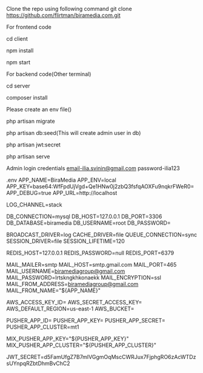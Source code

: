 Clone the repo using following command 
git clone https://github.com/flirtman/biramedia.com.git

For frontend code

cd client

npm install

npm start

For backend code(Other terminal)

cd server

composer install

Please create an env file()

php artisan migrate


php artisan db:seed(This will create admin user in db)

php artisan jwt:secret

php artisan serve

Admin login credentials
email-ilia.svinin@gmail.com
password-ilia123


.env 
APP_NAME=BiraMedia
APP_ENV=local
APP_KEY=base64:WfFpdUjVgd+Qe1HNw0j2zbQ3fsfqAOXFu9nqkrFWeR0=
APP_DEBUG=true
APP_URL=http://localhost

LOG_CHANNEL=stack

DB_CONNECTION=mysql
DB_HOST=127.0.0.1
DB_PORT=3306
DB_DATABASE=biramedia
DB_USERNAME=root
DB_PASSWORD=


BROADCAST_DRIVER=log
CACHE_DRIVER=file
QUEUE_CONNECTION=sync
SESSION_DRIVER=file
SESSION_LIFETIME=120

REDIS_HOST=127.0.0.1
REDIS_PASSWORD=null
REDIS_PORT=6379

MAIL_MAILER=smtp
MAIL_HOST=smtp.gmail.com
MAIL_PORT=465
MAIL_USERNAME=biramediagroup@gmail.com
MAIL_PASSWORD=lrtskngkhkonaekk
MAIL_ENCRYPTION=ssl
MAIL_FROM_ADDRESS=biramediagroup@gmail.com
MAIL_FROM_NAME="${APP_NAME}"

AWS_ACCESS_KEY_ID=
AWS_SECRET_ACCESS_KEY=
AWS_DEFAULT_REGION=us-east-1
AWS_BUCKET=

PUSHER_APP_ID=
PUSHER_APP_KEY=
PUSHER_APP_SECRET=
PUSHER_APP_CLUSTER=mt1

MIX_PUSHER_APP_KEY="${PUSHER_APP_KEY}"
MIX_PUSHER_APP_CLUSTER="${PUSHER_APP_CLUSTER}"

JWT_SECRET=d5FamUfgZ7B7mIVGgmOqMscCWRJux7FjphgRO6zAcWTDzsUYnpqRZbtDhmBvChC2
